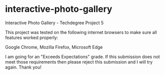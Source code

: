# interactive-photo-gallery
 Interactive Photo Gallery - Techdegree Project 5

 This project was tested on the following internet browsers to make sure all features worked properly:
 
 Google Chrome, Mozilla Firefox, Microsoft Edge
 
 I am going for an "Exceeds Expectations" grade. If this submission does not meet those requirements then please reject this submission and I will try again. Thank you!